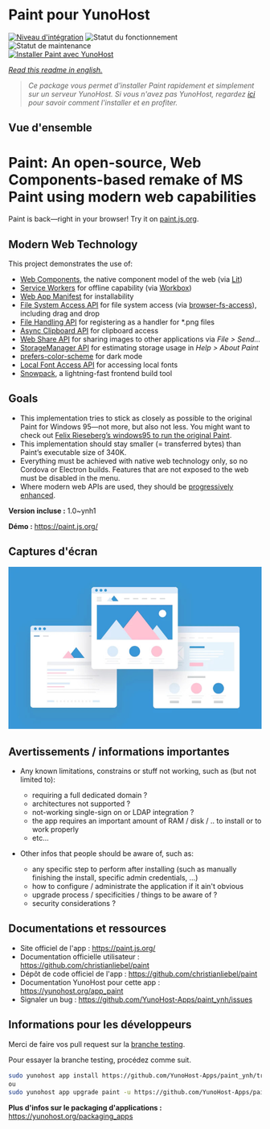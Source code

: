 <!--
N.B.: This README was automatically generated by https://github.com/YunoHost/apps/tree/master/tools/README-generator
It shall NOT be edited by hand.
-->

# Paint pour YunoHost

[![Niveau d'intégration](https://dash.yunohost.org/integration/paint.svg)](https://dash.yunohost.org/appci/app/paint) ![Statut du fonctionnement](https://ci-apps.yunohost.org/ci/badges/paint.status.svg) ![Statut de maintenance](https://ci-apps.yunohost.org/ci/badges/paint.maintain.svg)  
[![Installer Paint avec YunoHost](https://install-app.yunohost.org/install-with-yunohost.svg)](https://install-app.yunohost.org/?app=paint)

*[Read this readme in english.](./README.md)*

> *Ce package vous permet d'installer Paint rapidement et simplement sur un serveur YunoHost.
Si vous n'avez pas YunoHost, regardez [ici](https://yunohost.org/#/install) pour savoir comment l'installer et en profiter.*

## Vue d'ensemble

# Paint: An open-source, Web Components-based remake of MS Paint using modern web capabilities

Paint is back—right in your browser! Try it on [paint.js.org](https://paint.js.org).

## Modern Web Technology

This project demonstrates the use of:

- [Web Components](https://www.webcomponents.org/introduction), the native component model of the web (via [Lit](https://lit.dev/))
- [Service Workers](https://developers.google.com/web/fundamentals/primers/service-workers) for offline capability (via [Workbox](https://developers.google.com/web/tools/workbox))
- [Web App Manifest](https://github.com/w3c/manifest) for installability
- [File System Access API](https://web.dev/file-system-access/) for file system access (via [browser-fs-access](https://github.com/GoogleChromeLabs/browser-fs-access)), including drag and drop
- [File Handling API](https://web.dev/file-handling/) for registering as a handler for \*.png files
- [Async Clipboard API](https://web.dev/image-support-for-async-clipboard/) for clipboard access
- [Web Share API](https://web.dev/web-share/#sharing-files) for sharing images to other applications via _File > Send…_
- [StorageManager API](https://web.dev/storage-for-the-web/#check) for estimating storage usage in _Help > About Paint_
- [prefers-color-scheme](https://web.dev/prefers-color-scheme/) for dark mode
- [Local Font Access API](https://web.dev/local-fonts/) for accessing local fonts
- [Snowpack](https://www.snowpack.dev/), a lightning-fast frontend build tool

## Goals

- This implementation tries to stick as closely as possible to the original Paint for Windows 95—not more, but also not less. You might want to check out [Felix Rieseberg’s windows95 to run the original Paint](https://github.com/felixrieseberg/windows95).
- This implementation should stay smaller (= transferred bytes) than Paint’s executable size of 340K.
- Everything must be achieved with native web technology only, so no Cordova or Electron builds. Features that are not exposed to the web must be disabled in the menu.
- Where modern web APIs are used, they should be [progressively enhanced](https://web.dev/progressively-enhance-your-pwa/).


**Version incluse :** 1.0~ynh1

**Démo :** https://paint.js.org/

## Captures d'écran

![Capture d'écran de Paint](./doc/screenshots/example.jpg)

## Avertissements / informations importantes

* Any known limitations, constrains or stuff not working, such as (but not limited to):
    * requiring a full dedicated domain ?
    * architectures not supported ?
    * not-working single-sign on or LDAP integration ?
    * the app requires an important amount of RAM / disk / .. to install or to work properly
    * etc...

* Other infos that people should be aware of, such as:
    * any specific step to perform after installing (such as manually finishing the install, specific admin credentials, ...)
    * how to configure / administrate the application if it ain't obvious
    * upgrade process / specificities / things to be aware of ?
    * security considerations ?

## Documentations et ressources

* Site officiel de l'app : <https://paint.js.org/>
* Documentation officielle utilisateur : <https://github.com/christianliebel/paint>
* Dépôt de code officiel de l'app : <https://github.com/christianliebel/paint>
* Documentation YunoHost pour cette app : <https://yunohost.org/app_paint>
* Signaler un bug : <https://github.com/YunoHost-Apps/paint_ynh/issues>

## Informations pour les développeurs

Merci de faire vos pull request sur la [branche testing](https://github.com/YunoHost-Apps/paint_ynh/tree/testing).

Pour essayer la branche testing, procédez comme suit.

``` bash
sudo yunohost app install https://github.com/YunoHost-Apps/paint_ynh/tree/testing --debug
ou
sudo yunohost app upgrade paint -u https://github.com/YunoHost-Apps/paint_ynh/tree/testing --debug
```

**Plus d'infos sur le packaging d'applications :** <https://yunohost.org/packaging_apps>
